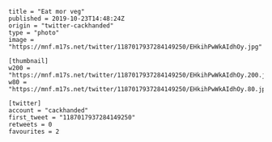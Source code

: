 ```
title = "Eat mor veg"
published = 2019-10-23T14:48:24Z
origin = "twitter-cackhanded"
type = "photo"
image = "https://mnf.m17s.net/twitter/1187017937284149250/EHkihPwWkAIdhOy.jpg"

[thumbnail]
w200 = "https://mnf.m17s.net/twitter/1187017937284149250/EHkihPwWkAIdhOy.200.jpg"
w80 = "https://mnf.m17s.net/twitter/1187017937284149250/EHkihPwWkAIdhOy.80.jpg"

[twitter]
account = "cackhanded"
first_tweet = "1187017937284149250"
retweets = 0
favourites = 2
```

<p class='image'><img src='https://mnf.m17s.net/twitter/1187017937284149250/EHkihPwWkAIdhOy.jpg' alt=''></p>

